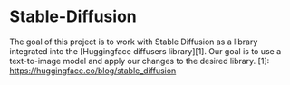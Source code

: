 # Stable-Diffusion
The goal of this project is to work with Stable Diffusion as a library integrated into the [Huggingface diffusers library][1].
Our goal is to use a text-to-image model and apply our changes to the desired library.
[1]: https://huggingface.co/blog/stable_diffusion